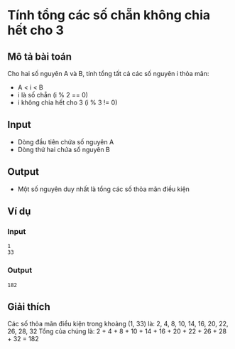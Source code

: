 # Tính tổng các số chẵn không chia hết cho 3

## Mô tả bài toán

Cho hai số nguyên A và B, tính tổng tất cả các số nguyên i thỏa mãn:

- A < i < B
- i là số chẵn (i % 2 == 0)
- i không chia hết cho 3 (i % 3 != 0)

## Input

- Dòng đầu tiên chứa số nguyên A
- Dòng thứ hai chứa số nguyên B

## Output

- Một số nguyên duy nhất là tổng các số thỏa mãn điều kiện

## Ví dụ

### Input

```
1
33
```

### Output

```
182
```

## Giải thích

Các số thỏa mãn điều kiện trong khoảng (1, 33) là: 2, 4, 8, 10, 14, 16, 20, 22, 26, 28, 32
Tổng của chúng là: 2 + 4 + 8 + 10 + 14 + 16 + 20 + 22 + 26 + 28 + 32 = 182
